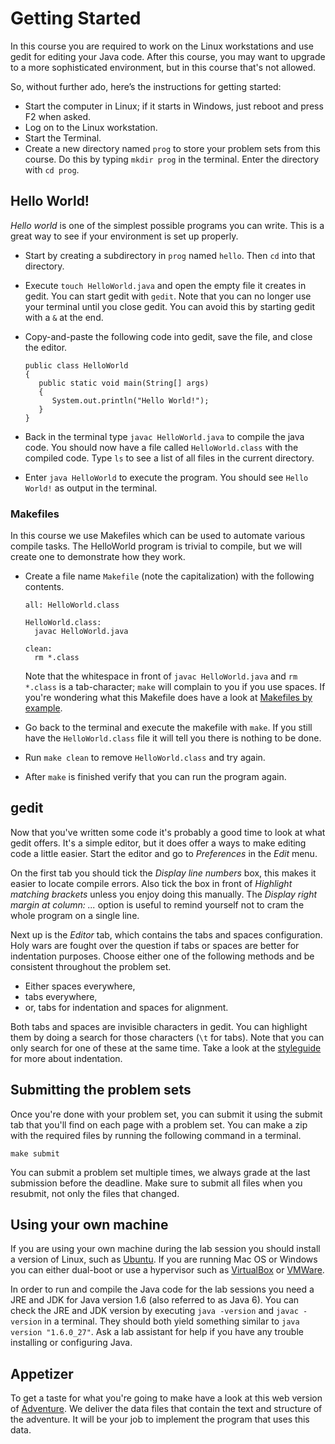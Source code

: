 # Getting Started

In this course you are required to work on the Linux workstations and use gedit
for editing your Java code. After this course, you may want to upgrade to a more
sophisticated environment, but in this course that's not allowed.

So, without further ado, here’s the instructions for getting started:

* Start the computer in Linux; if it starts in Windows, just reboot and press F2
  when asked.
* Log on to the Linux workstation.
* Start the Terminal.
* Create a new directory named `prog` to store your problem sets from this
  course. Do this by typing `mkdir prog` in the terminal. Enter the directory
  with `cd prog`.

## Hello World!

*Hello world* is one of the simplest possible programs you can write. This is a
 great way to see if your environment is set up properly.
 
* Start by creating a subdirectory in `prog` named `hello`. Then `cd` into that
  directory.
* Execute `touch HelloWorld.java` and open the empty file it creates in
  gedit. You can start gedit with `gedit`. Note that you can no longer use your
  terminal until you close gedit. You can avoid this by starting gedit with a
  `&` at the end.
* Copy-and-paste the following code into gedit, save the file, and close the
  editor.
  
      public class HelloWorld
      {
         public static void main(String[] args)
         {
            System.out.println("Hello World!");
         }
      }
  
* Back in the terminal type `javac HelloWorld.java` to compile the java
  code. You should now have a file called `HelloWorld.class` with the compiled
  code. Type `ls` to see a list of all files in the current directory.
* Enter `java HelloWorld` to execute the program. You should see `Hello World!`
  as output in the terminal.

### Makefiles

In this course we use Makefiles which can be used to automate various compile
tasks. The HelloWorld program is trivial to compile, but we will create one to
demonstrate how they work.

* Create a file name `Makefile` (note the capitalization) with the following
  contents.
  
      all: HelloWorld.class
      
      HelloWorld.class:
      	javac HelloWorld.java
      
      clean:
      	rm *.class
  
  Note that the whitespace in front of `javac HelloWorld.java` and `rm *.class`
  is a tab-character; `make` will complain to you if you use spaces. If you're
  wondering what this Makefile does have a look at [Makefiles by example].
* Go back to the terminal and execute the makefile with `make`. If you still
  have the `HelloWorld.class` file it will tell you there is nothing to be done.
* Run `make clean` to remove `HelloWorld.class` and try again.
* After `make` is finished verify that you can run the program again.

[Makefiles by example]: http://mrbook.org/tutorials/make/

## gedit

Now that you've written some code it's probably a good time to look at what
gedit offers. It's a simple editor, but it does offer a ways to make editing
code a little easier. Start the editor and go to *Preferences* in the *Edit*
menu.

On the first tab you should tick the *Display line numbers* box, this makes it
easier to locate compile errors. Also tick the box in front of *Highlight
matching brackets* unless you enjoy doing this manually. The *Display right
margin at column: ...* option is useful to remind yourself not to cram the whole
program on a single line.

Next up is the *Editor* tab, which contains the tabs and spaces
configuration. Holy wars are fought over the question if tabs or spaces are
better for indentation purposes. Choose either one of the following methods and
be consistent throughout the problem set.

* Either spaces everywhere,
* tabs everywhere,
* or, tabs for indentation and spaces for alignment.

Both tabs and spaces are invisible characters in gedit. You can highlight them
by doing a search for those characters (`\t` for tabs). Note that you can only
search for one of these at the same time. Take a look at the [styleguide] for
more about indentation.

[styleguide]: /reference/styleguide

## Submitting the problem sets

Once you're done with your problem set, you can submit it using the submit tab
that you'll find on each page with a problem set. You can make a zip with the
required files by running the following command in a terminal.

    make submit

You can submit a problem set multiple times, we always grade at the last
submission before the deadline. Make sure to submit all files when you resubmit,
not only the files that changed.

## Using your own machine

If you are using your own machine during the lab session you should install a
version of Linux, such as [Ubuntu]. If you are running Mac OS or Windows you can
either dual-boot or use a hypervisor such as [VirtualBox] or [VMWare].

In order to run and compile the Java code for the lab sessions you need a JRE
and JDK for Java version 1.6 (also referred to as Java 6). You can check the JRE
and JDK version by executing `java -version` and `javac -version` in a
terminal. They should both yield something similar to `java version
"1.6.0_27"`. Ask a lab assistant for help if you have any trouble installing or
configuring Java.

[Ubuntu]: http://www.ubuntu.com/
[VirtualBox]: https://www.virtualbox.org/
[VMWare]: http://www.vmware.com/

## Appetizer

To get a taste for what you're going to make have a look at this web version of
[Adventure]. We deliver the data files that contain the text and structure of
the adventure. It will be your job to implement the program that uses this data.

[Adventure]: http://quuxplusone.github.io/Advent/play.html
